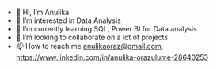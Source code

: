 - 👋 Hi, I’m Anulika
- 👀 I’m interested in Data Analysis
- 🌱 I’m currently learning SQL, Power BI for Data analysis
- 💞️ I’m looking to collaborate on a lot of projects
- 📫 How to reach me anulikaoraz@gmail.com, https://www.linkedin.com/in/anulika-orazulume-28640253

<!---
OrazulumeA/OrazulumeA is a ✨ special ✨ repository because its `README.md` (this file) appears on your GitHub profile.
You can click the Preview link to take a look at your changes.
--->
